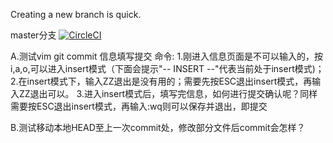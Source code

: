 Creating a new branch is quick.

master分支 [![CircleCI](https://circleci.com/gh/cuixbo/GitDemo/tree/master.svg?style=svg)](https://circleci.com/gh/cuixbo/GitDemo/tree/master)

A.测试vim git commit 信息填写提交 命令:
    1.刚进入信息页面是不可以输入的，按i,a,o,可以进入insert模式（下面会提示"-- INSERT --"代表当前处于insert模式)；
    2.在insert模式下，输入ZZ退出是没有用的；需要先按ESC退出insert模式，再输入ZZ退出可以。
    3.进入insert模式后，填写完信息，如何进行提交确认呢？同样需要按ESC退出insert模式，再输入:wq则可以保存并退出，即提交

B.测试移动本地HEAD至上一次commit处，修改部分文件后commit会怎样？